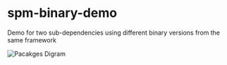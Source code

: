 # spm-binary-demo
Demo for two sub-dependencies using different binary versions from the same framework

![Pacakges Digram](../master/images/spm-binary-demo.jpg)

